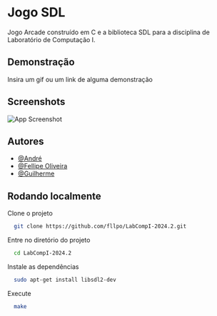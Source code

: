 # Jogo SDL

Jogo Arcade construído em C e a biblioteca SDL para a disciplina de Laboratório de Computação I.

## Demonstração

Insira um gif ou um link de alguma demonstração

## Screenshots

![App Screenshot](https://via.placeholder.com/468x300?text=App+Screenshot+Here)

## Autores

- [@André](https://www.github.com/)
- [@Fellipe Oliveira](https://www.github.com/fllpo)
- [@Guilherme](https://www.github.com/)

## Rodando localmente

Clone o projeto

```bash
  git clone https://github.com/fllpo/LabCompI-2024.2.git
```

Entre no diretório do projeto

```bash
  cd LabCompI-2024.2
```

Instale as dependências

```bash
  sudo apt-get install libsdl2-dev
```

Execute

```bash
  make
```
